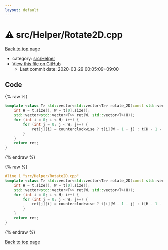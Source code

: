 ```yaml
---
layout: default
---
```


<!-- mathjax config similar to math.stackexchange -->
<script type="text/javascript" async
  src="https://cdnjs.cloudflare.com/ajax/libs/mathjax/2.7.5/MathJax.js?config=TeX-MML-AM_CHTML">
</script>
<script type="text/x-mathjax-config">
  MathJax.Hub.Config({
    TeX: { equationNumbers: { autoNumber: "AMS" }},
    tex2jax: {
      inlineMath: [ ['$','$'] ],
      processEscapes: true
    },
    "HTML-CSS": { matchFontHeight: false },
    displayAlign: "left",
    displayIndent: "2em"
  });
</script>

<script type="text/javascript" src="https://cdnjs.cloudflare.com/ajax/libs/jquery/3.4.1/jquery.min.js"></script>
<script src="https://cdn.jsdelivr.net/npm/jquery-balloon-js@1.1.2/jquery.balloon.min.js" integrity="sha256-ZEYs9VrgAeNuPvs15E39OsyOJaIkXEEt10fzxJ20+2I=" crossorigin="anonymous"></script>
<script type="text/javascript" src="../../../assets/js/copy-button.js"></script>
<link rel="stylesheet" href="../../../assets/css/copy-button.css" />


# :warning: src/Helper/Rotate2D.cpp

<a href="../../../index.html">Back to top page</a>

* category: <a href="../../../index.html#1b49b634354b8edb1dc8ef8a73014950">src/Helper</a>
* <a href="{{ site.github.repository_url }}/blob/master/src/Helper/Rotate2D.cpp">View this file on GitHub</a>
    - Last commit date: 2020-03-29 00:05:09+09:00




## Code

<a id="unbundled"></a>
{% raw %}
```cpp
template <class T> std::vector<std::vector<T>> rotate_2D(const std::vector<std::vector<T>>& t, bool counterclockwise = true) {
    int H = t.size(), W = t[0].size();
    std::vector<std::vector<T>> ret(W, std::vector<T>(H));
    for (int i = 0; i < H; i++) {
        for (int j = 0; j < W; j++) {
            ret[j][i] = counterclockwise ? t[i][W - 1 - j] : t[H - 1 - i][j];
        }
    }
    return ret;
}

```
{% endraw %}

<a id="bundled"></a>
{% raw %}
```cpp
#line 1 "src/Helper/Rotate2D.cpp"
template <class T> std::vector<std::vector<T>> rotate_2D(const std::vector<std::vector<T>>& t, bool counterclockwise = true) {
    int H = t.size(), W = t[0].size();
    std::vector<std::vector<T>> ret(W, std::vector<T>(H));
    for (int i = 0; i < H; i++) {
        for (int j = 0; j < W; j++) {
            ret[j][i] = counterclockwise ? t[i][W - 1 - j] : t[H - 1 - i][j];
        }
    }
    return ret;
}

```
{% endraw %}

<a href="../../../index.html">Back to top page</a>

